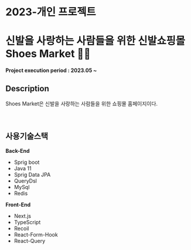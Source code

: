 # 2023-개인 프로젝트
# 신발을 사랑하는 사람들을 위한 신발쇼핑몰 Shoes Market 👵👴

#### Project execution period : 2023.05 ~ 

## Description
Shoes Market은 신발을 사랑하는 사람들을 위한 쇼핑몰 홈페이지이다.<br><br><br>

## 사용기술스택
**Back-End**

<ul>
  <li>Sprig boot</li>
  <li>Java 11</li>
  <li>Sprig Data JPA</li>
  <li>QueryDsl</li>
  <li>MySql</li>
  <li>Redis</li>
</ul>

**Front-End**

<ul>
  <li>Next.js</li>
  <li>TypeScript</li>
  <li>Recoil</li>
  <li>React-Form-Hook</li>
  <li>React-Query</li>
</ul>
